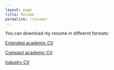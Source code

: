 ```yaml
---
layout: page
title: Resume
permalink: /resume/
---
```


You can download my resume in diffeernt formats:

[Extended academic CV](https://dl.dropboxusercontent.com/u/9206107/extended.pdf)  

[Compact academic CV](https://dl.dropboxusercontent.com/u/9206107/compact.pdf)  

[Industry CV](https://dl.dropboxusercontent.com/u/9206107/industry.pdf)
